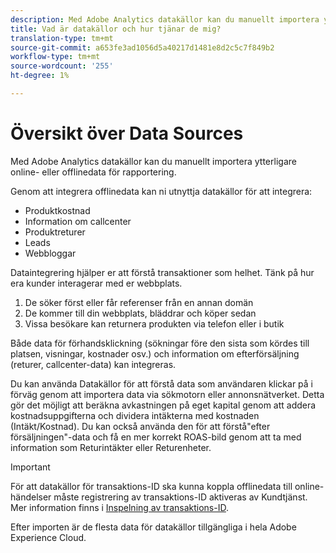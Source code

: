 ```yaml
---
description: Med Adobe Analytics datakällor kan du manuellt importera ytterligare online- eller offlinedata för rapportering.
title: Vad är datakällor och hur tjänar de mig?
translation-type: tm+mt
source-git-commit: a653fe3ad1056d5a40217d1481e8d2c5c7f849b2
workflow-type: tm+mt
source-wordcount: '255'
ht-degree: 1%

---
```



# Översikt över Data Sources

Med Adobe Analytics datakällor kan du manuellt importera ytterligare online- eller offlinedata för rapportering.

Genom att integrera offlinedata kan ni utnyttja datakällor för att integrera:

* Produktkostnad
* Information om callcenter
* Produktreturer
* Leads
* Webbloggar

Dataintegrering hjälper er att förstå transaktioner som helhet. Tänk på hur era kunder interagerar med er webbplats.

1. De söker först eller får referenser från en annan domän
1. De kommer till din webbplats, bläddrar och köper sedan
1. Vissa besökare kan returnera produkten via telefon eller i butik

Både data för förhandsklickning (sökningar före den sista som kördes till platsen, visningar, kostnader osv.) och information om efterförsäljning (returer, callcenter-data) kan integreras.

Du kan använda Datakällor för att förstå data som användaren klickar på i förväg genom att importera data via sökmotorn eller annonsnätverket. Detta gör det möjligt att beräkna avkastningen på eget kapital genom att addera kostnadsuppgifterna och dividera intäkterna med kostnaden (Intäkt/Kostnad). Du kan också använda den för att förstå&quot;efter försäljningen&quot;-data och få en mer korrekt ROAS-bild genom att ta med information som Returintäkter eller Returenheter.

>[!IMPORTANT]
>
>För att datakällor för transaktions-ID ska kunna koppla offlinedata till online-händelser måste registrering av transaktions-ID aktiveras av Kundtjänst. Mer information finns i [Inspelning av transaktions-ID](/help/import/c-data-sources/datasrc-integrating-offline-data.md#section_30D6D47AEC0F4A36B87EBFE4C858F20C).

Efter importen är de flesta data för datakällor tillgängliga i hela Adobe Experience Cloud.

